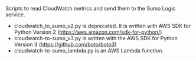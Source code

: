 Scripts to read CloudWatch metrics and send them to the Sumo Logic service.

- cloudwatch_to_sumo_v2.py is deprecated. It is written with AWS SDK for Python Version 2 (https://aws.amazon.com/sdk-for-python/)
- cloudwatch-to-sumo_v3.py is written with the AWS SDK for Python Version 3 (https://github.com/boto/boto3)
- cloudwatch-to-sumo_lambda.py is an AWS Lambda function.
